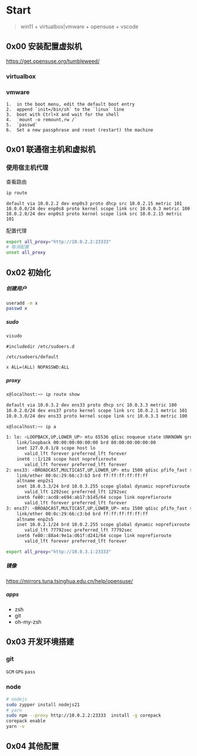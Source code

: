 # Start

> win11 + virtualbox|vmware + opensuse + vscode

## 0x00 安装配置虚拟机

https://get.opensuse.org/tumbleweed/

### virtualbox

### vmware

```
1.	⁠in the boot menu, edit the default boot entry
2.	⁠append `init=/bin/sh` to the `linux` line
3.	⁠boot with Ctrl+X and wait for the shell
4.	⁠`mount -o remount,rw /`
5.	⁠`passwd`
6.	⁠Set a new passphrase and reset (restart) the machine
```

## 0x01 联通宿主机和虚拟机

### 使用宿主机代理

查看路由

```bash
ip route
```

```
default via 10.0.2.2 dev enp0s3 proto dhcp src 10.0.2.15 metric 101
10.0.0.0/24 dev enp0s8 proto kernel scope link src 10.0.0.3 metric 100
10.0.2.0/24 dev enp0s3 proto kernel scope link src 10.0.2.15 metric 101
```

配置代理

```bash
export all_proxy="http://10.0.2.2:23333"
# 取消配置
unset all_proxy
```

## 0x02 初始化

##### 创建用户

```bash
useradd -m x
passwd x
```

##### sudo

```bash
visudo
```

```
#includedir /etc/sudoers.d
```

`/etc/sudoers/default`

```
x ALL=(ALL) NOPASSWD:ALL
```

##### proxy

```bash
x@localhost:~> ip route show

default via 10.0.3.2 dev ens33 proto dhcp src 10.0.3.3 metric 100
10.0.2.0/24 dev ens37 proto kernel scope link src 10.0.2.1 metric 101
10.0.3.0/24 dev ens33 proto kernel scope link src 10.0.3.3 metric 100

x@localhost:~> ip a

1: lo: <LOOPBACK,UP,LOWER_UP> mtu 65536 qdisc noqueue state UNKNOWN group default qlen 1000
    link/loopback 00:00:00:00:00:00 brd 00:00:00:00:00:00
    inet 127.0.0.1/8 scope host lo
       valid_lft forever preferred_lft forever
    inet6 ::1/128 scope host noprefixroute
       valid_lft forever preferred_lft forever
2: ens33: <BROADCAST,MULTICAST,UP,LOWER_UP> mtu 1500 qdisc pfifo_fast state UP group default qlen 1000
    link/ether 00:0c:29:66:c3:b3 brd ff:ff:ff:ff:ff:ff
    altname enp2s1
    inet 10.0.3.3/24 brd 10.0.3.255 scope global dynamic noprefixroute ens33
       valid_lft 1292sec preferred_lft 1292sec
    inet6 fe80::acd8:e694:ab17:b145/64 scope link noprefixroute
       valid_lft forever preferred_lft forever
3: ens37: <BROADCAST,MULTICAST,UP,LOWER_UP> mtu 1500 qdisc pfifo_fast state UP group default qlen 1000
    link/ether 00:0c:29:66:c3:bd brd ff:ff:ff:ff:ff:ff
    altname enp2s5
    inet 10.0.2.1/24 brd 10.0.2.255 scope global dynamic noprefixroute ens37
       valid_lft 77792sec preferred_lft 77792sec
    inet6 fe80::88a4:9e1a:d61f:d241/64 scope link noprefixroute
       valid_lft forever preferred_lft forever
```

```bash
export all_proxy="http://10.0.3.1:23333"
```

##### 镜像

https://mirrors.tuna.tsinghua.edu.cn/help/opensuse/

##### apps

- zsh
- git
- oh-my-zsh

## 0x03 开发环境搭建

### git

`GCM` `GPG` `pass`

### node

```bash
# nodejs
sudo zypper install nodejs21
# yarn
sudo npm --proxy http://10.0.2.2:23333  install -g corepack
corepack enable
yarn -v
```

## 0x04 其他配置
